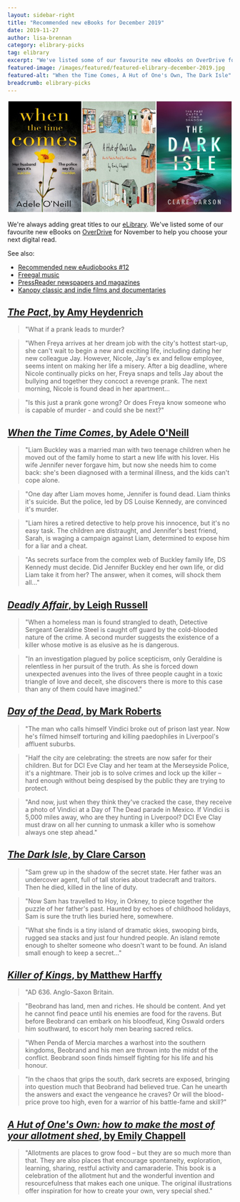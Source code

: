 ```yaml
---
layout: sidebar-right
title: "Recommended new eBooks for December 2019"
date: 2019-11-27
author: lisa-brennan
category: elibrary-picks
tag: elibrary
excerpt: "We've listed some of our favourite new eBooks on OverDrive for December to help you choose your next digital read."
featured-image: /images/featured/featured-elibrary-december-2019.jpg
featured-alt: "When the Time Comes, A Hut of One's Own, The Dark Isle"
breadcrumb: elibrary-picks
---
```


![When the Time Comes, A Hut of One's Own, The Dark Isle](/images/featured/featured-elibrary-december-2019.jpg)

We're always adding great titles to our [eLibrary](/elibrary/). We've listed some of our favourite new eBooks on [OverDrive](/elibrary/overdrive/) for November to help you choose your next digital read.

See also:

* [Recommended new eAudiobooks &#x23;12](/new-suggestions/elibrary-picks/new-eaudiobooks-12/)
* [Freegal music](/elibrary/freegal/)
* [PressReader newspapers and magazines](/elibrary/press-reader/)
* [Kanopy classic and indie films and documentaries](/elibrary/kanopy/)

## [<cite>The Pact</cite>, by Amy Heydenrich](https://suffolklibraries.overdrive.com/media/5032177)

> "What if a prank leads to murder?

> "When Freya arrives at her dream job with the city's hottest start-up, she can't wait to begin a new and exciting life, including dating her new colleague Jay. However, Nicole, Jay's ex and fellow employee, seems intent on making her life a misery. After a big deadline, where Nicole continually picks on her, Freya snaps and tells Jay about the bullying and together they concoct a revenge prank. The next morning, Nicole is found dead in her apartment...

> "Is this just a prank gone wrong? Or does Freya know someone who is capable of murder - and could she be next?"

## [<cite>When the Time Comes</cite>, by Adele O'Neill](https://suffolklibraries.overdrive.com/media/5066369?cid=1029187)

> "Liam Buckley was a married man with two teenage children when he moved out of the family home to start a new life with his lover. His wife Jennifer never forgave him, but now she needs him to come back: she's been diagnosed with a terminal illness, and the kids can't cope alone.

> "One day after Liam moves home, Jennifer is found dead. Liam thinks it's suicide. But the police, led by DS Louise Kennedy, are convinced it's murder.

> "Liam hires a retired detective to help prove his innocence, but it's no easy task. The children are distraught, and Jennifer's best friend, Sarah, is waging a campaign against Liam, determined to expose him for a liar and a cheat.

> "As secrets surface from the complex web of Buckley family life, DS Kennedy must decide. Did Jennifer Buckley end her own life, or did Liam take it from her? The answer, when it comes, will shock them all..."

## [<cite>Deadly Affair</cite>, by Leigh Russell](https://suffolklibraries.overdrive.com/media/4874541?cid=1029187)

> "When a homeless man is found strangled to death, Detective Sergeant Geraldine Steel is caught off guard by the cold-blooded nature of the crime. A second murder suggests the existence of a killer whose motive is as elusive as he is dangerous.

> "In an investigation plagued by police scepticism, only Geraldine is relentless in her pursuit of the truth. As she is forced down unexpected avenues into the lives of three people caught in a toxic triangle of love and deceit, she discovers there is more to this case than any of them could have imagined."

## [<cite>Day of the Dead</cite>, by Mark Roberts](https://suffolklibraries.overdrive.com/media/2986230)

> "The man who calls himself Vindici broke out of prison last year. Now he's filmed himself torturing and killing paedophiles in Liverpool's affluent suburbs.

> "Half the city are celebrating: the streets are now safer for their children. But for DCI Eve Clay and her team at the Merseyside Police, it's a nightmare. Their job is to solve crimes and lock up the killer – hard enough without being despised by the public they are trying to protect.

> "And now, just when they think they've cracked the case, they receive a photo of Vindici at a Day of The Dead parade in Mexico. If Vindici is 5,000 miles away, who are they hunting in Liverpool? DCI Eve Clay must draw on all her cunning to unmask a killer who is somehow always one step ahead."

## [<cite>The Dark Isle</cite>, by Clare Carson](https://suffolklibraries.overdrive.com/media/3046475)

> "Sam grew up in the shadow of the secret state. Her father was an undercover agent, full of tall stories about tradecraft and traitors. Then he died, killed in the line of duty.

> "Now Sam has travelled to Hoy, in Orkney, to piece together the puzzle of her father's past. Haunted by echoes of childhood holidays, Sam is sure the truth lies buried here, somewhere.

> "What she finds is a tiny island of dramatic skies, swooping birds, rugged sea stacks and just four hundred people. An island remote enough to shelter someone who doesn't want to be found. An island small enough to keep a secret..."

## [<cite>Killer of Kings</cite>, by Matthew Harffy](https://suffolklibraries.overdrive.com/media/3021856)

> "AD 636. Anglo-Saxon Britain.

> "Beobrand has land, men and riches. He should be content. And yet he cannot find peace until his enemies are food for the ravens. But before Beobrand can embark on his bloodfeud, King Oswald orders him southward, to escort holy men bearing sacred relics.

> "When Penda of Mercia marches a warhost into the southern kingdoms, Beobrand and his men are thrown into the midst of the conflict. Beobrand soon finds himself fighting for his life and his honour.

> "In the chaos that grips the south, dark secrets are exposed, bringing into question much that Beobrand had believed true. Can he unearth the answers and exact the vengeance he craves? Or will the blood-price prove too high, even for a warrior of his battle-fame and skill?"

## [<cite>A Hut of One's Own: how to make the most of your allotment shed</cite>, by Emily Chappell](https://suffolklibraries.overdrive.com/media/2903127)

> "Allotments are places to grow food – but they are so much more than that. They are also places that encourage spontaneity, exploration, learning, sharing, restful activity and camaraderie. This book is a celebration of the allotment hut and the wonderful invention and resourcefulness that makes each one unique. The original illustrations offer inspiration for how to create your own, very special shed."
